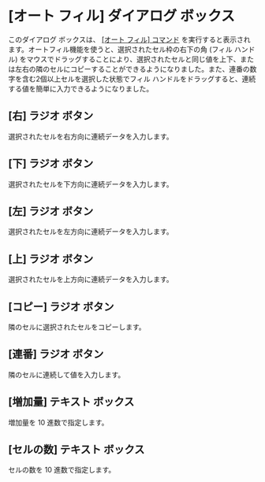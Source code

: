 # \[オート フィル\] ダイアログ ボックス

このダイアログ ボックスは、 [\[オート フィル\] コマンド](../../cmd/edit/auto_fill) を実行すると表示されます。オートフィル機能を使うと、選択されたセル枠の右下の角 (フィル ハンドル) をマウスでドラッグすることにより、選択されたセルと同じ値を上下、または左右の隣のセルにコピーすることができるようになりました。また、連番の数字を含む2個以上セルを選択した状態でフィル ハンドルをドラッグすると、連続する値を簡単に入力できるようになりました。

## \[右\] ラジオ ボタン

選択されたセルを右方向に連続データを入力します。

## \[下\] ラジオ ボタン

選択されたセルを下方向に連続データを入力します。

## \[左\] ラジオ ボタン

選択されたセルを左方向に連続データを入力します。

## \[上\] ラジオ ボタン

選択されたセルを上方向に連続データを入力します。

## \[コピー\] ラジオ ボタン

隣のセルに選択されたセルをコピーします。

## \[連番\] ラジオ ボタン

隣のセルに連続して値を入力します。

## \[増加量\] テキスト ボックス

増加量を 10 進数で指定します。

## \[セルの数\] テキスト ボックス

セルの数を 10 進数で指定します。

